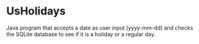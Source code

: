 # UsHolidays
Java program that accepts a date as user input (yyyy-mm-dd) and checks the SQLite database to see if it is a holiday or a regular day.
